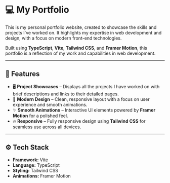 # 💻 My Portfolio

This is my personal portfolio website, created to showcase the skills and projects I’ve worked on. It highlights my expertise in web development and design, with a focus on modern front-end technologies.

Built using **TypeScript**, **Vite**, **Tailwind CSS**, and **Framer Motion**, this portfolio is a reflection of my work and capabilities in web development.

---

## 🚀 Features

- 🖥 **Project Showcases** – Displays all the projects I have worked on with brief descriptions and links to their detailed pages.
- 🎨 **Modern Design** – Clean, responsive layout with a focus on user experience and smooth animations.
- ✨ **Smooth Animations** – Interactive UI elements powered by **Framer Motion** for a polished feel.
- 🔥 **Responsive** – Fully responsive design using **Tailwind CSS** for seamless use across all devices.

---

## ⚙️ Tech Stack

- **Framework:** Vite
- **Language:** TypeScript
- **Styling:** Tailwind CSS
- **Animations:** Framer Motion
